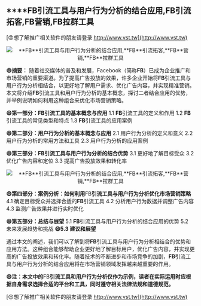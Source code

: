 ## ****FB**引流工具与用户行为分析的结合应用,**FB**引流拓客,**FB**营销,**FB**拉群工具**

[😍想了解推广相关软件的朋友请登录 http://www.vst.tw](http://www.vst.tw)

 <center><img src="https://vst.tw/MP4/tuiguang/png/6.png" alt="**FB**引流工具与用户行为分析的结合应用,**FB**引流拓客,**FB**营销,**FB**拉群工具"></center>

**😄摘要：**
随着社交媒体的普及和发展，Facebook（简称**FB**）已成为企业推广和市场营销的重要渠道。为了提高广告投放的效果，许多企业开始将**FB**引流工具与用户行为分析相结合，以更好地了解用户需求、优化广告内容，并实现精准营销。本文将介绍**FB**引流工具和用户行为分析的基本概念，探讨二者结合应用的优势，并举例说明如何利用这种组合来优化市场营销策略。

**😄第一部分：**FB**引流工具的基本概念与应用**
1.1 **FB**引流工具的定义和作用
1.2 **FB**引流工具的常见类型和特点
1.3 **FB**引流工具的应用案例

**😄第二部分：用户行为分析的基本概念与应用**
2.1 用户行为分析的定义和意义
2.2 用户行为分析的常用方法和工具
2.3 用户行为分析的应用案例

**😄第三部分：**FB**引流工具与用户行为分析的结合优势**
3.1 更好地了解目标受众
3.2 优化广告内容和定位
3.3 提高广告投放效果和转化率

 <center><img src="https://vst.tw/MP4/tuiguang/png/5.png" alt="**FB**引流工具与用户行为分析的结合应用,**FB**引流拓客,**FB**营销,**FB**拉群工具"></center>

**😄第四部分：案例分析：如何利用**FB**引流工具与用户行为分析优化市场营销策略**
4.1 确定目标受众并选择合适的**FB**引流工具
4.2 分析用户行为数据并调整广告内容
4.3 监测广告效果并进行实时优化

**😄第五部分：总结与展望**
5.1 **FB**引流工具与用户行为分析的结合应用的优势
5.2 未来发展趋势和挑战
**😄5.3 建议和展望**

通过本文的阐述，我们可以了解到将**FB**引流工具与用户行为分析相结合的优势和应用方法。这种组合能够帮助企业更好地了解目标用户，优化广告内容，并实现更高的广告投放效果和转化率。随着技术的不断进步和市场竞争的加剧，**FB**引流工具与用户行为分析的结合应用将在市场营销领域发挥越来越重要的作用。

**😄注：本文中的**FB**引流工具和用户行为分析仅作为示例，读者在实际运用时应根据自身需求选择合适的平台和工具，同时遵守相关法律法规和道德规范。**

[😍想了解推广相关软件的朋友请登录 http://www.vst.tw](http://www.vst.tw)



